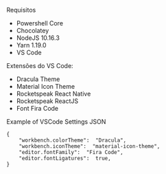 Requisitos

- Powershell Core
- Chocolatey
- NodeJS 10.16.3
- Yarn 1.19.0
- VS Code

Extensões do VS Code:
- Dracula Theme
- Material Icon Theme
- Rocketspeak React Native
- Rocketspeak ReactJS
- Font Fira Code

Example of VSCode Settings JSON

    {
	    "workbench.colorTheme":  "Dracula",
	    "workbench.iconTheme":  "material-icon-theme",
	    "editor.fontFamily":  "Fira Code",
	    "editor.fontLigatures":  true,
    }

